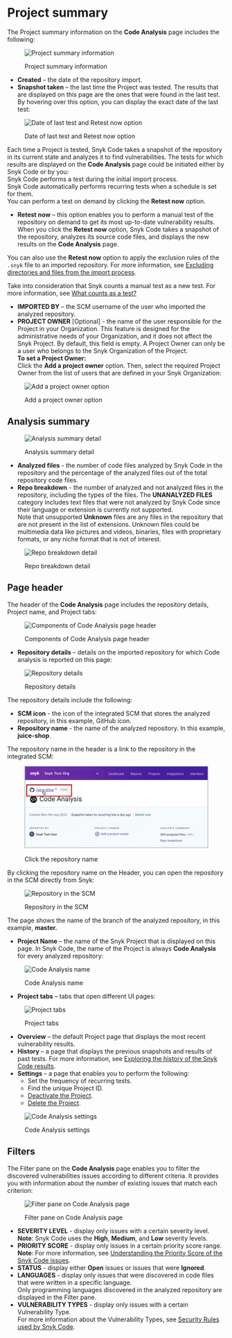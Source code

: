 # Project summary

The Project summary information on the **Code Analysis** page includes the following:

<figure><img src="../../../../.gitbook/assets/Snyk Code - Results - Information Area.png" alt="Project summary information"><figcaption><p>Project summary information</p></figcaption></figure>

* **Created** – the date of the repository import.
* **Snapshot taken** – the last time the Project was tested. The results that are displayed on this page are the ones that were found in the last test.\
  By hovering over this option, you can display the exact date of the last test:

<figure><img src="../../../../.gitbook/assets/Snyk Code - Results - Information Area - Last test date - tooltip.png" alt="Date of last test and Retest now option"><figcaption><p>Date of last test and Retest now option</p></figcaption></figure>

Each time a Project is tested, Snyk Code takes a snapshot of the repository in its current state and analyzes it to find vulnerabilities. The tests for which results are displayed on the **Code Analysis** page could be initiated either by Snyk Code or by you:\
Snyk Code performs a test during the initial import process.\
Snyk Code automatically performs recurring tests when a schedule is set for them.\
You can perform a test on demand by clicking the **Retest now** option.

* **Retest now** – this option enables you to perform a manual test of the repository on demand to get its most up-to-date vulnerability results. When you click the **Retest now** option, Snyk Code takes a snapshot of the repository, analyzes its source code files, and displays the new results on the **Code Analysis** page.

You can also use the **Retest now** option to apply the exclusion rules of the `.snyk` file to an imported repository. For more information, see [Excluding directories and files from the import process](../../import-repository-to-snyk/excluding-directories-and-files-from-the-import-process.md).

Take into consideration that Snyk counts a manual test as a new test. For more information, see [What counts as a test?](https://support.snyk.io/hc/en-us/articles/360000925418-What-counts-as-a-test-)

* **IMPORTED BY** – the SCM username of the user who imported the analyzed repository.
* **PROJECT OWNER** \[Optional] - the name of the user responsible for the Project in your Organization. This feature is designed for the administrative needs of your Organization, and it does not affect the Snyk Project. By default, this field is empty. A Project Owner can only be a user who belongs to the Snyk Organization of the Project.\
  **To set a Project Owner:**\
  Click the **Add a project owner** option. Then, select the required Project Owner from the list of users that are defined in your Snyk Organization:

<figure><img src="../../../../.gitbook/assets/Snyk Code - Results - Information Area - Project Owner - 2.png" alt="Add a project owner option"><figcaption><p>Add a project owner option</p></figcaption></figure>

## **Analysis summary**

<figure><img src="../../../../.gitbook/assets/Snyk Code - Results - Information Area - Analysis Summary - 2.png" alt="Analysis summary detail"><figcaption><p>Analysis summary detail</p></figcaption></figure>

* **Analyzed files** - the number of code files analyzed by Snyk Code in the repository and the percentage of the analyzed files out of the total repository code files.
* **Repo breakdown** - the number of analyzed and not analyzed files in the repository, including the types of the files. The **UNANALYZED FILES** category includes text files that were not analyzed by Snyk Code since their language or extension is currently not supported.\
  Note that unsupported **Unknown** files are any files in the repository that are not present in the list of extensions. Unknown files could be multimedia data like pictures and videos, binaries, files with proprietary formats, or any niche format that is not of interest.

<figure><img src="../../../../.gitbook/assets/Snyk Code - Results - Information Area - Analysis Summary - Repo breakdown - 2.png" alt="Repo breakdown detail"><figcaption><p>Repo breakdown detail</p></figcaption></figure>

## Page header

The header of the **Code Analysis** page includes the repository details, Project name, and Project tabs:

<figure><img src="../../../../.gitbook/assets/Snyk Code - Results - Header - With Callouts.png" alt="Components of Code Analysis page header"><figcaption><p>Components of Code Analysis page header</p></figcaption></figure>

* **Repository details** – details on the imported repository for which Code analysis is reported on this page:

<figure><img src="../../../../.gitbook/assets/Snyk Code - Results - Header - Repo Details.png" alt="Repository details"><figcaption><p>Repository details</p></figcaption></figure>

The repository details include the following:

* **SCM icon** - the icon of the integrated SCM that stores the analyzed repository, in this example, GitHub icon.
* **Repository name** - the name of the analyzed repository. In this example, **juice-shop**.

The repository name in the header is a link to the repository in the integrated SCM:

<figure><img src="../../../../.gitbook/assets/Snyk Code - Results - Header - repository name link (1).png" alt="Click the repository name"><figcaption><p>Click the repository name</p></figcaption></figure>

By clicking the repository name on the Header, you can open the repository in the SCM directly from Snyk:

<figure><img src="../../../../.gitbook/assets/Snyk Code - Results - Header - Integrated SCM.png" alt="Repository in the SCM"><figcaption><p>Repository in the SCM</p></figcaption></figure>

The page shows the name of the branch of the analyzed repository, in this example, **master.**

* **Project Name** – the name of the Snyk Project that is displayed on this page. In Snyk Code, the name of the Project is always **Code Analysis** for every analyzed repository:

<figure><img src="../../../../.gitbook/assets/Snyk Code - Results - Header - Project Name.png" alt="Code Analysis name"><figcaption><p>Code Analysis name</p></figcaption></figure>

* **Project tabs** – tabs that open different UI pages:

<figure><img src="../../../../.gitbook/assets/Snyk Code - Results - Header - Project Tabs.png" alt="Project tabs"><figcaption><p>Project tabs</p></figcaption></figure>

* **Overview** – the default Project page that displays the most recent vulnerability results.
* **History** – a page that displays the previous snapshots and results of past tests. For more information, see [Exploring the history of the Snyk Code results](../exploring-the-history-of-snyk-code-results.md).
* **Settings** – a page that enables you to perform the following:
  * Set the frequency of recurring tests.
  * Find the unique Project ID.
  * [Deactivate the Project](../../import-repository-to-snyk/removing-imported-repositories-from-snyk-code-testing.md#deactivating-and-deleting-imported-repositories).
  * [Delete the Project](../../import-repository-to-snyk/removing-imported-repositories-from-snyk-code-testing.md#deactivating-and-deleting-the-snyk-code-project).

<figure><img src="../../../../.gitbook/assets/Snyk Code - Results - Header - Project Settings page.png" alt="Code Analysis settings"><figcaption><p>Code Analysis settings</p></figcaption></figure>

## Filters

The Filter pane on the **Code Analysis** page enables you to filter the discovered vulnerabilities issues according to different criteria. It provides you with information about the number of existing issues that match each criterion:

<figure><img src="../../../../.gitbook/assets/Snyk Code - Main UI Features - Filter.png" alt="Filter pane on Code Analysis page"><figcaption><p>Filter pane on Code Analysis page</p></figcaption></figure>

* **SEVERITY LEVEL** - display only issues with a certain severity level.\
  **Note**: Snyk Code uses the **High**, **Medium**, and **Low** severity levels.
* **PRIORITY SCORE** - display only issues in a certain priority score range.\
  **Note**: For more information, see [Understanding the Priority Score of the Snyk Code issues](priority-score-in-snyk-code.md).
* **STATUS** - display either **Open** issues or issues that were **Ignored**.
* **LANGUAGES** - display only issues that were discovered in code files that were written in a specific language.\
  Only programming languages discovered in the analyzed repository are displayed in the Filter pane.
* **VULNERABILITY TYPES** - display only issues with a certain Vulnerability Type.\
  For more information about the Vulnerability Types, see [Security Rules used by Snyk Code](../../../../scan-application-code/snyk-code/exploring-and-working-with-snyk-code-results-in-the-web-ui/exploring-the-code-analysis-page/broken-reference/).
